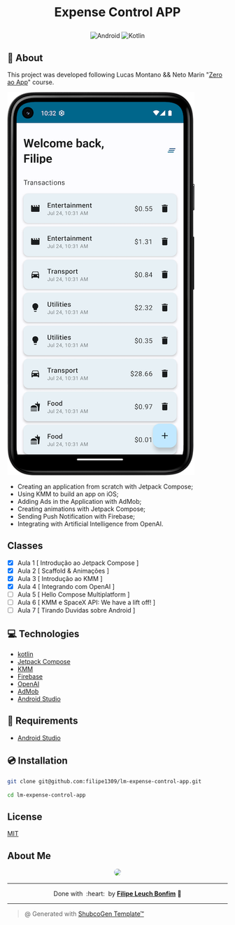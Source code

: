 # <p align="center">Expense Control APP</p>

<p align="center">
    <img src="https://img.shields.io/badge/Tools-Android-informational?style=flat-square&logo=android&color=3DDC84" alt="Android" />
    <img src="https://img.shields.io/badge/Code-Kotlin-informational?style=flat-square&logo=kotlin&color=7F52FF" alt="Kotlin" />
</p>

## 💬 About

This project was developed following Lucas Montano && Neto Marin "[Zero ao App](https://comercial1657028932.kpages.online/zero-ao-app)" course.

![image](overview_screen.png)

- Creating an application from scratch with Jetpack Compose;
- Using KMM to build an app on iOS;
- Adding Ads in the Application with AdMob;
- Creating animations with Jetpack Compose;
- Sending Push Notification with Firebase;
- Integrating with Artificial Intelligence from OpenAI.

## Classes

- [x] Aula 1 [ Introdução ao Jetpack Compose ]
- [x] Aula 2 [ Scaffold & Animações ]
- [x] Aula 3 [ Introdução ao KMM ]
- [x] Aula 4 [ Integrando com OpenAI ]
- [ ] Aula 5 [ Hello Compose Multiplatform ]
- [ ] Aula 6 [ KMM e SpaceX API: We have a lift off! ]
- [ ] Aula 7 [ Tirando Duvidas sobre Android ]

## :computer: Technologies

- [kotlin](https://kotlinlang.org/)
- [Jetpack Compose](https://developer.android.com/jetpack/compose)
- [KMM](https://kotlinlang.org/docs/mobile/home.html)
- [Firebase](https://firebase.google.com/)
- [OpenAI](https://openai.com/)
- [AdMob](https://admob.google.com/home/)
- [Android Studio](https://developer.android.com/studio)

## :scroll: Requirements

- [Android Studio](https://developer.android.com/studio)

## :cd: Installation

```sh
git clone git@github.com:filipe1309/lm-expense-control-app.git
```

```sh
cd lm-expense-control-app
```

## License

[MIT](https://choosealicense.com/licenses/mit/)

## About Me

<p align="center">
    <a style="font-weight: bold" href="https://github.com/filipe1309/">
    <img style="border-radius:50%" width="100px;" src="https://github.com/filipe1309.png"/>
    </a>
</p>

---

<p align="center">
    Done with&nbsp;&nbsp;:heart:&nbsp;&nbsp;by <a style="font-weight: bold" href="https://github.com/filipe1309/">Filipe Leuch Bonfim</a> 🖖
</p>

---

> @ Generated with [ShubcoGen Template™](https://github.com/filipe1309/shubcogen-template) 
